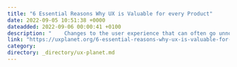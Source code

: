 ```yaml
---
title: "6 Essential Reasons Why UX is Valuable for every Product"
date: 2022-09-05 10:51:38 +0000
dateadded: 2022-09-06 00:00:41 +0100
description: "    Changes to the user experience that can often go unnoticed, completely change the value of our products, let’s understand why.  Continue reading on UX Planet »  "
link: "https://uxplanet.org/6-essential-reasons-why-ux-is-valuable-for-every-product-4ab970f3fde4?source=rss----819cc2aaeee0---4"
category:
directory: _directory/ux-planet.md
---
```

